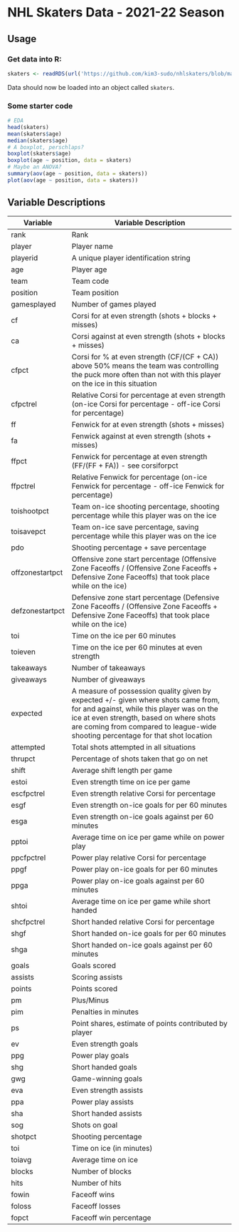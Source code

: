 # NHL Skaters Data - 2021-22 Season

## Usage

### Get data into R:

```R
skaters <- readRDS(url('https://github.com/kim3-sudo/nhlskaters/blob/main/skaters.rda?raw=true'))
```

Data should now be loaded into an object called `skaters`.

### Some starter code

```R
# EDA
head(skaters)
mean(skaters$age)
median(skaters$age)
# A boxplot, perschlaps?
boxplot(skaters$age)
boxplot(age ~ position, data = skaters)
# Maybe an ANOVA?
summary(aov(age ~ position, data = skaters))
plot(aov(age ~ position, data = skaters))
```

## Variable Descriptions

| Variable        | Variable Description |
|-----------------|-----------------------------------------------------------------------------------------------------------------------------------------------------------------------------------------------------------------------------------------------------------------|
| rank            | Rank                                                                                          |
| player          | Player name                                                                                                                                                                                                                                                     |
| playerid        | A unique player identification string                                                                                                                                                                                                                           |
| age             | Player age                                                                                                                                                                                                                                                      |
| team            | Team code                                                                                                                                                                                                                                                       |
| position        | Team position                                                                                                                                                                                                                                                   |
| gamesplayed     | Number of games played                                                                                                                                                                                                                                          |
| cf              | Corsi for at even strength (shots + blocks + misses)                                                                                                                                                                                                            |
| ca              | Corsi against at even strength (shots + blocks + misses)                                                                                                                                                                                                        |
| cfpct           | Corsi for % at even strength (CF/(CF + CA))  above 50% means the team was controlling the puck more often than not with this player on the ice in this situation                                                                                                |
| cfpctrel        | Relative Corsi for percentage at even strength (on-ice Corsi for percentage - off-ice Corsi for percentage)                                                                                                                                                     |
| ff              | Fenwick for at even strength (shots + misses)                                                                                                                                                                                                                   |
| fa              | Fenwick against at even strength (shots + misses)                                                                                                                                                                                                               |
| ffpct           | Fenwick for percentage at even strength (FF/(FF + FA)) - see corsiforpct                                                                                                                                                                                        |
| ffpctrel        | Relative Fenwick for percentage (on-ice Fenwick for percentage - off-ice Fenwick for percentage)                                                                                                                                                                |
| toishootpct     | Team on-ice shooting percentage, shooting percentage while this player was on the ice                                                                                                                                                                           |
| toisavepct      | Team on-ice save percentage, saving percentage while this player was on the ice                                                                                                                                                                                 |
| pdo             | Shooting percentage + save percentage                                                                                                                                                                                                                           |
| offzonestartpct | Offensive zone start percentage (Offensive Zone Faceoffs / (Offensive Zone Faceoffs + Defensive Zone Faceoffs) that took place while on the ice)                                                                                                                |
| defzonestartpct | Defensive zone start percentage (Defensive Zone Faceoffs / (Offensive Zone Faceoffs + Defensive Zone Faceoffs) that took place while on the ice)                                                                                                                |
| toi             | Time on the ice per 60 minutes                                                                                                                                                                                                                                  |
| toieven         | Time on the ice per 60 minutes at even strength                                                                                                                                                                                                                 |
| takeaways       | Number of takeaways                                                                                                                                                                                                                                             |
| giveaways       | Number of giveaways                                                                                                                                                                                                                                             |
| expected        | A measure of possession quality given by expected +/- given where shots came from, for and against, while this player was on the ice at even strength, based on where shots are coming from compared to league-wide shooting percentage for that shot location  |
| attempted       | Total shots attempted in all situations                                                                                                                                                                                                                         |
| thrupct         | Percentage of shots taken that go on net                                                                                                                                                                                                                        |
| shift           | Average shift length per game                                                                                                                                                                                                                                   |
| estoi           | Even strength time on ice per game                                                                                                                                                                                                                              |
| escfpctrel      | Even strength relative Corsi for percentage                                                                                                                                                                                                                     |
| esgf            | Even strength on-ice goals for per 60 minutes                                                                                                                                                                                                                   |
| esga            | Even strength on-ice goals against per 60 minutes                                                                                                                                                                                                               |
| pptoi           | Average time on ice per game while on power play                                                                                                                                                                                                                |
| ppcfpctrel      | Power play relative Corsi for percentage                                                                                                                                                                                                                        |
| ppgf            | Power play on-ice goals for per 60 minutes                                                                                                                                                                                                                      |
| ppga            | Power play on-ice goals against per 60 minutes                                                                                                                                                                                                                  |
| shtoi           | Average time on ice per game while short handed                                                                                                                                                                                                                 |
| shcfpctrel      | Short handed relative Corsi for percentage                                                                                                                                                                                                                      |
| shgf            | Short handed on-ice goals for per 60 minutes                                                                                                                                                                                                                    |
| shga            | Short handed on-ice goals against per 60 minutes                                                                                                                                                                                                                |
| goals           | Goals scored                                                                                                                                                                                                                                                    |
| assists         | Scoring assists                                                                                                                                                                                                                                                 |
| points          | Points scored                                                                                                                                                                                                                                                   |
| pm              | Plus/Minus                                                                                                                                                                                                                                                      |
| pim             | Penalties in minutes                                                                                                                                                                                                                                            |
| ps              | Point shares, estimate of points contributed by player                                                                                                                                                                                                          |
| ev              | Even strength goals                                                                                                                                                                                                                                             |
| ppg             | Power play goals                                                                                                                                                                                                                                                |
| shg             | Short handed goals                                                                                                                                                                                                                                              |
| gwg             | Game-winning goals                                                                                                                                                                                                                                              |
| eva             | Even strength assists                                                                                                                                                                                                                                           |
| ppa             | Power play assists                                                                                                                                                                                                                                              |
| sha             | Short handed assists                                                                                                                                                                                                                                            |
| sog             | Shots on goal                                                                                                                                                                                                                                                   |
| shotpct         | Shooting percentage                                                                                                                                                                                                                                             |
| toi             | Time on ice (in minutes)                                                                                                                                                                                                                                        |
| toiavg          | Average time on ice                                                                                                                                                                                                                                             |
| blocks          | Number of blocks                                                                                                                                                                                                                                                |
| hits            | Number of hits                                                                                                                                                                                                                                                  |
| fowin           | Faceoff wins                                                                                                                                                                                                                                                    |
| foloss          | Faceoff losses                                                                                                                                                                                                                                                  |
| fopct           | Faceoff win percentage                                                                                                                                                                                                                                          |
